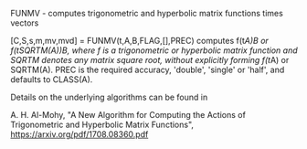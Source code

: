 FUNMV - computes trigonometric and hyperbolic matrix functions times vectors

   [C,S,s,m,mv,mvd] = FUNMV(t,A,B,FLAG,[],PREC) computes f(t*A)*B or
   f(t*SQRTM(A))B, where f is a trigonometric or hyperbolic matrix function
   and SQRTM denotes any matrix square root, without
   explicitly forming f(t*A) or SQRTM(A). PREC is the required accuracy,
   'double', 'single' or 'half', and defaults to CLASS(A).
   
   Details on the underlying algorithms can be found in
   
   A. H. Al-Mohy, "A New Algorithm for Computing the Actions of Trigonometric and Hyperbolic Matrix Functions", https://arxiv.org/pdf/1708.08360.pdf
